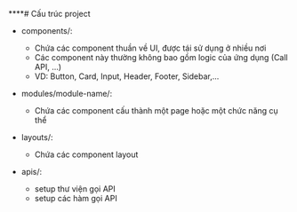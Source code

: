 ****# Cấu trúc project

- components/:

  - Chứa các component thuần về UI, được tái sử dụng ở nhiều nơi
  - Các component này thường không bao gồm logic của ứng dụng (Call API, ...)
  - VD: Button, Card, Input, Header, Footer, Sidebar,...

- modules/module-name/:

  - Chứa các component cấu thành một page hoặc một chức năng cụ thể

- layouts/:

  - Chứa các component layout

- apis/:
  - setup thư viện gọi API
  - setup các hàm gọi API
